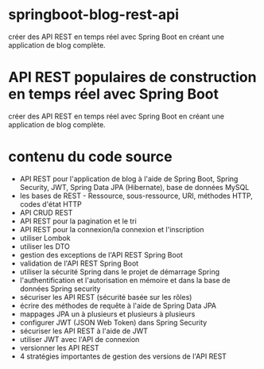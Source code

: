 # springboot-blog-rest-api
créer des API REST en temps réel avec Spring Boot en créant une application de blog complète.

# API REST populaires de construction en temps réel avec Spring Boot
créer des API REST en temps réel avec Spring Boot en créant une application de blog complète.


# contenu du code source 
-  API REST pour l'application de blog à l'aide de Spring Boot, Spring Security, JWT, Spring Data JPA (Hibernate), base de données MySQL
-  les bases de REST - Ressource, sous-ressource, URI, méthodes HTTP, codes d'état HTTP
-  API CRUD REST
-  API REST pour la pagination et le tri
-  API REST pour la connexion/la connexion et l'inscription
-  utiliser Lombok
-  utiliser les DTO
-  gestion des exceptions de l'API REST Spring Boot
-  validation de l'API REST Spring Boot
-  utiliser la sécurité Spring dans le projet de démarrage Spring
-  l'authentification et l'autorisation en mémoire et dans la base de données Spring security
-  sécuriser les API REST (sécurité basée sur les rôles)
-  écrire des méthodes de requête à l'aide de Spring Data JPA
-  mappages JPA un à plusieurs et plusieurs à plusieurs
-  configurer JWT (JSON Web Token) dans Spring Security
-  sécuriser les API REST à l'aide de JWT
-  utiliser JWT avec l'API de connexion
-  versionner les API REST
- 4 stratégies importantes de gestion des versions de l'API REST
